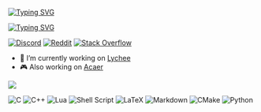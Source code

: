[![Typing SVG](https://readme-typing-svg.demolab.com?font=Cascadia+code&size=30&pause=1000&color=A61ECA&random=false&width=435&lines=FlexHaufen)](https://git.io/typing-svg)

[![Typing SVG](https://readme-typing-svg.demolab.com?font=Cascadia+code&size=16&color=B44ECA&repeat=false&random=false&width=435&lines=Mostly+coding+in+C%2B%2B%2C+because+i'm+not+a+pu**y)](https://git.io/typing-svg)
 
[![Discord](https://img.shields.io/badge/Discord-%237289DA.svg?logo=discord&logoColor=white)](https://discord.gg/flexhaufen) [![Reddit](https://img.shields.io/badge/Reddit-%23FF4500.svg?logo=Reddit&logoColor=white)](https://reddit.com/user/flexhaufen) [![Stack Overflow](https://img.shields.io/badge/-Stackoverflow-FE7A16?logo=stack-overflow&logoColor=white)](https://stackoverflow.com/users/20069805) 

- 🚀 I’m currently working on [Lychee](https://github.com/FlexHaufen/Lychee)
- 🎮 Also working on [Acaer](https://github.com/FlexHaufen/acaer)


![](https://github-readme-stats.vercel.app/api/top-langs/?username=FlexHaufen&theme=tokyonight&hide_border=false&include_all_commits=false&count_private=false&layout=compact)  

![C](https://img.shields.io/badge/c-%2300599C.svg?style=for-the-badge&logo=c&logoColor=white) ![C++](https://img.shields.io/badge/c++-%2300599C.svg?style=for-the-badge&logo=c%2B%2B&logoColor=white) ![Lua](https://img.shields.io/badge/lua-%232C2D72.svg?style=for-the-badge&logo=lua&logoColor=white) ![Shell Script](https://img.shields.io/badge/shell_script-%23121011.svg?style=for-the-badge&logo=gnu-bash&logoColor=white) ![LaTeX](https://img.shields.io/badge/latex-%23008080.svg?style=for-the-badge&logo=latex&logoColor=white) ![Markdown](https://img.shields.io/badge/markdown-%23000000.svg?style=for-the-badge&logo=markdown&logoColor=white) ![CMake](https://img.shields.io/badge/CMake-%23008FBA.svg?style=for-the-badge&logo=cmake&logoColor=white) ![Python](https://img.shields.io/badge/python-3670A0?style=for-the-badge&logo=python&logoColor=ffdd54)
